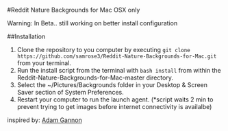 #Reddit Nature Backgrounds for Mac
OSX only

Warning: In Beta.. still working on better install configuration

##Installation
1. Clone the repository to you computer by executing `git clone https://github.com/samrose3/Reddit-Nature-Backgrounds-for-Mac.git` from your terminal.
2. Run the install script from the terminal with `bash install` from within the Reddit-Nature-Backgrounds-for-Mac-master directory.
4. Select the ~/Pictures/Backgrounds folder in your Desktop & Screen Saver section of System Preferences.
3. Restart your computer to run the launch agent. (*script waits 2 min to prevent trying to get images before internet connectivity is availalbe)

inspired by: [Adam Gannon](http://adamgannon.com/)
